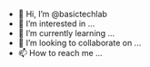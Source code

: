 - 👋 Hi, I’m @basictechlab
- 👀 I’m interested in ...
- 🌱 I’m currently learning ...
- 💞️ I’m looking to collaborate on ...
- 📫 How to reach me ...

<!---
basictechlab/basictechlab is a ✨ special ✨ repository because its `README.md` (this file) appears on your GitHub profile.
You can click the Preview link to take a look at your changes.
--->
